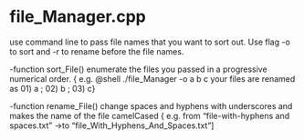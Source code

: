﻿# file_Manager.cpp

use command line to pass file names that you want to sort out.
Use flag -o to sort and -r to rename before the file names.

-function sort_File() enumerate the files you passed in a progressive numerical order.
{ e.g. @shell ./file_Manager -o a b c
	your files are renamed as 01) a ; 02) b ; 03) c}

-function rename_File() change spaces and hyphens with underscores and makes the name of the file camelCased 
{ e.g. from “file-with-hyphens and spaces.txt” →to “file_With_Hyphens_And_Spaces.txt”]
